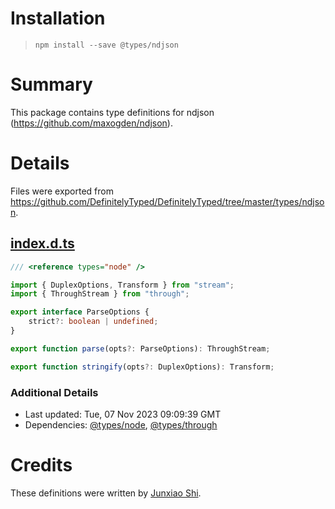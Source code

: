 # Installation
> `npm install --save @types/ndjson`

# Summary
This package contains type definitions for ndjson (https://github.com/maxogden/ndjson).

# Details
Files were exported from https://github.com/DefinitelyTyped/DefinitelyTyped/tree/master/types/ndjson.
## [index.d.ts](https://github.com/DefinitelyTyped/DefinitelyTyped/tree/master/types/ndjson/index.d.ts)
````ts
/// <reference types="node" />

import { DuplexOptions, Transform } from "stream";
import { ThroughStream } from "through";

export interface ParseOptions {
    strict?: boolean | undefined;
}

export function parse(opts?: ParseOptions): ThroughStream;

export function stringify(opts?: DuplexOptions): Transform;

````

### Additional Details
 * Last updated: Tue, 07 Nov 2023 09:09:39 GMT
 * Dependencies: [@types/node](https://npmjs.com/package/@types/node), [@types/through](https://npmjs.com/package/@types/through)

# Credits
These definitions were written by [Junxiao Shi](https://github.com/yoursunny).

